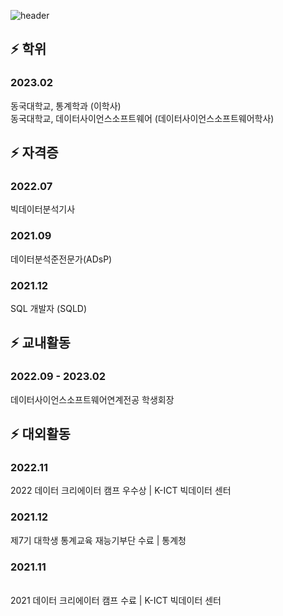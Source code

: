 ![header](https://capsule-render.vercel.app/api?type=wave&color=auto&height=300&section=header&text=JOOHYEONG's%20git&fontSize=80)

## ⚡ 학위

<h3>2023.02</h3>
동국대학교, 통계학과 (이학사)<br>
동국대학교, 데이터사이언스소프트웨어 (데이터사이언스소프트웨어학사)

<br>

## ⚡  자격증

<h3>2022.07</h3>
빅데이터분석기사

<h3>2021.09</h3>
데이터분석준전문가(ADsP)

<h3>2021.12</h3>
SQL 개발자 (SQLD)

<br>

## ⚡  교내활동

<h3>2022.09 - 2023.02</h3>
데이터사이언스소프트웨어연계전공 학생회장

<br>

## ⚡  대외활동

<h3>2022.11</h3>
2022 데이터 크리에이터 캠프 우수상 | K-ICT 빅데이터 센터

<h3>2021.12</h3>
제7기 대학생 통계교육 재능기부단 수료 | 통계청

<h3>2021.11</h3><br>
2021 데이터 크리에이터 캠프 수료 | K-ICT 빅데이터 센터
